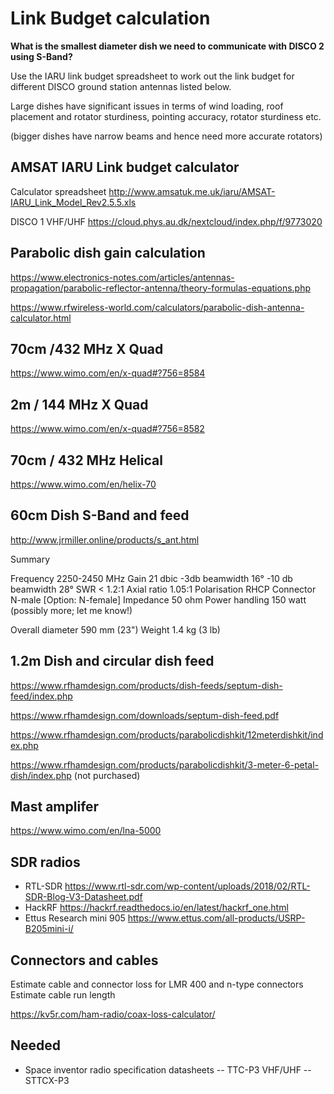 # Link Budget calculation

**What is the smallest diameter dish we need to communicate with DISCO 2 using S-Band?**

Use the IARU link budget spreadsheet to work out the link budget for different DISCO ground station antennas listed below.

Large dishes have significant issues in terms of wind loading, roof placement and rotator sturdiness, pointing accuracy, rotator sturdiness etc.

(bigger dishes have narrow beams and hence need more accurate rotators)

## AMSAT IARU Link budget calculator

Calculator spreadsheet http://www.amsatuk.me.uk/iaru/AMSAT-IARU_Link_Model_Rev2.5.5.xls

DISCO 1 VHF/UHF https://cloud.phys.au.dk/nextcloud/index.php/f/9773020

## Parabolic dish gain calculation

https://www.electronics-notes.com/articles/antennas-propagation/parabolic-reflector-antenna/theory-formulas-equations.php

https://www.rfwireless-world.com/calculators/parabolic-dish-antenna-calculator.html

## 70cm /432 MHz X Quad

https://www.wimo.com/en/x-quad#?756=8584

## 2m / 144 MHz X Quad

https://www.wimo.com/en/x-quad#?756=8582

## 70cm / 432 MHz Helical

https://www.wimo.com/en/helix-70
## 60cm Dish S-Band and feed

http://www.jrmiller.online/products/s_ant.html

 Summary

  Frequency            2250-2450 MHz
  Gain                 21        dbic
  -3db beamwidth       16°
  -10 db beamwidth     28°
  SWR                  < 1.2:1
  Axial ratio          1.05:1
  Polarisation         RHCP
  Connector            N-male    [Option: N-female]
  Impedance            50        ohm
  Power handling      150        watt (possibly more; let me know!)

  Overall diameter     590       mm   (23")
  Weight               1.4       kg   (3 lb)


## 1.2m Dish and circular dish feed

https://www.rfhamdesign.com/products/dish-feeds/septum-dish-feed/index.php

https://www.rfhamdesign.com/downloads/septum-dish-feed.pdf

https://www.rfhamdesign.com/products/parabolicdishkit/12meterdishkit/index.php

https://www.rfhamdesign.com/products/parabolicdishkit/3-meter-6-petal-dish/index.php (not purchased)

## Mast amplifer

https://www.wimo.com/en/lna-5000

## SDR radios

- RTL-SDR https://www.rtl-sdr.com/wp-content/uploads/2018/02/RTL-SDR-Blog-V3-Datasheet.pdf
- HackRF https://hackrf.readthedocs.io/en/latest/hackrf_one.html
- Ettus Research mini 905 https://www.ettus.com/all-products/USRP-B205mini-i/

## Connectors and cables

Estimate cable and connector loss for LMR 400 and n-type connectors
Estimate cable run length

https://kv5r.com/ham-radio/coax-loss-calculator/

## Needed

- Space inventor radio specification datasheets
-- TTC-P3 VHF/UHF
-- STTCX-P3 










